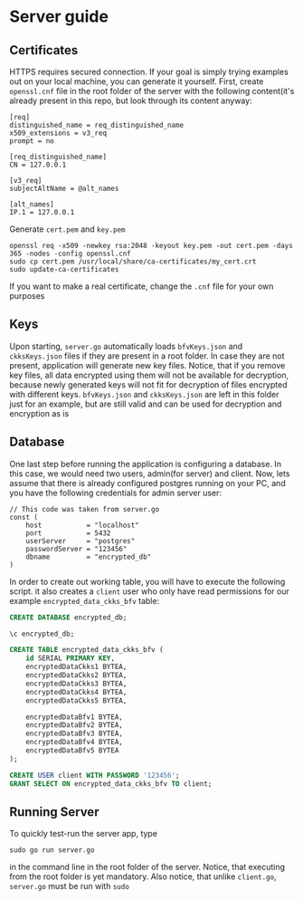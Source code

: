 # Server guide

## Certificates
HTTPS requires secured connection. If your goal is simply
trying examples out on your local machine, you can generate
it yourself. First, create `openssl.cnf` file in the root
folder of the server with the following content(it's already present in
this repo, but look through its content anyway:
``` 
[req]
distinguished_name = req_distinguished_name
x509_extensions = v3_req
prompt = no

[req_distinguished_name]
CN = 127.0.0.1

[v3_req]
subjectAltName = @alt_names

[alt_names]
IP.1 = 127.0.0.1
```

Generate `cert.pem` and `key.pem`
``` commandline
openssl req -x509 -newkey rsa:2048 -keyout key.pem -out cert.pem -days 365 -nodes -config openssl.cnf
sudo cp cert.pem /usr/local/share/ca-certificates/my_cert.crt
sudo update-ca-certificates
```
If you want to make a real certificate, change the `.cnf` file for
your own purposes

## Keys
Upon starting, `server.go` automatically loads `bfvKeys.json` and `ckksKeys.json`
files if they are present in a root folder. In case they are not present, application
will generate new key files. Notice, that if you remove key files, all data encrypted
using them will not be available for decryption, because newly generated keys will not
fit for decryption of files encrypted with different keys. `bfvKeys.json` and `ckksKeys.json`
are left in this folder just for an example, but are still valid and can be used for
decryption and encryption as is

## Database
One last step before running the application is configuring a database. In this case,
we would need two users, admin(for server) and client. Now, lets assume that there is
already configured postgres running on your PC, and you have the following credentials 
for admin server user:
```golang
// This code was taken from server.go
const (
	host           = "localhost"
	port           = 5432
	userServer     = "postgres"
	passwordServer = "123456"
	dbname         = "encrypted_db"
)
```

In order to create out working table, you will have to execute the following script.
it also creates a `client` user who only have read permissions for our example
`encrypted_data_ckks_bfv` table:
```sql
CREATE DATABASE encrypted_db;

\c encrypted_db;

CREATE TABLE encrypted_data_ckks_bfv (
    id SERIAL PRIMARY KEY,
    encryptedDataCkks1 BYTEA,
    encryptedDataCkks2 BYTEA,
    encryptedDataCkks3 BYTEA,
    encryptedDataCkks4 BYTEA,
    encryptedDataCkks5 BYTEA,

    encryptedDataBfv1 BYTEA,
    encryptedDataBfv2 BYTEA,
    encryptedDataBfv3 BYTEA,
    encryptedDataBfv4 BYTEA,
    encryptedDataBfv5 BYTEA
);

CREATE USER client WITH PASSWORD '123456';
GRANT SELECT ON encrypted_data_ckks_bfv TO client;
```

## Running Server
To quickly test-run the server app, type 
``` commandline
sudo go run server.go
```
in the command line in the root folder of the server. Notice, 
that executing from the root folder is yet mandatory. Also notice, that unlike
`client.go`, `server.go` must be run with `sudo`